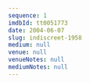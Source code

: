 ```yaml
---
sequence: 1
imdbId: tt0051773
date: 2004-06-07
slug: indiscreet-1958
medium: null
venue: null
venueNotes: null
mediumNotes: null
---
```


